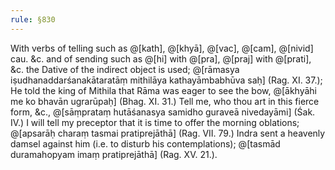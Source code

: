 ```yaml
---
rule: §830
---
```


With verbs of telling such as @[kath], @[khyā], @[vac], @[cam], @[nivid] cau. &c. and of sending such as @[hi] with @[pra], @[praj] with @[prati], &c. the Dative of the indirect object is used; @[rāmasya iṣudhanaddarśanakātaratāṃ mithilāya kathayāmbabhūva saḥ] (Rag. XI. 37.); He told the king of Mithila that Rāma was eager to see the bow, @[ākhyāhi me ko bhavān ugrarūpaḥ] (Bhag. XI. 31.) Tell me, who thou art in this fierce form, &c., @[sāṃprataṃ hutāśanasya samidho guraveā nivedayāmi] (Śak. IV.) I will tell my preceptor that it is time to offer the morning oblations; @[apsarāḥ charaṃ tasmai pratiprejāthā] (Rag. VII. 79.) Indra sent a heavenly damsel against him (i.e. to disturb his contemplations); @[tasmād duramahopyam imaṃ pratiprejāthā] (Rag. XV. 21.).